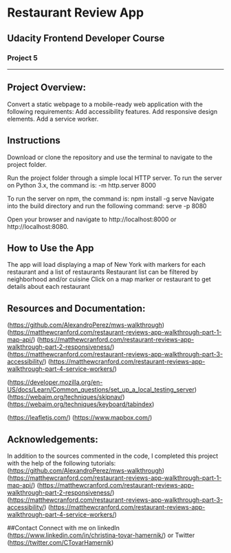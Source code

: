 # Restaurant Review App
## Udacity Frontend Developer Course
### Project 5
---

## Project Overview:
Convert a static webpage to a mobile-ready web application with the following requirements:
  Add accessibility features.
  Add responsive design elements.
  Add a service worker.

## Instructions
Download or clone the repository and use the terminal to navigate to the project folder.

Run the project folder through a simple local HTTP server.
To run the server on Python 3.x, the command is:
-m http.server 8000


To run the server on npm, the command is:
npm install -g serve
Navigate into the build directory and run the following command:
serve -p 8080


Open your browser and navigate to http://localhost:8000 or http://localhost:8080.


## How to Use the App
The app will load displaying a map of New York with markers for each restaurant and a list of restaurants
Restaurant list can be filtered by neighborhood and/or cuisine
Click on a map marker or restaurant to get details about each restaurant


## Resources and Documentation:
(https://github.com/AlexandroPerez/mws-walkthrough)
(https://matthewcranford.com/restaurant-reviews-app-walkthrough-part-1-map-api/)
(https://matthewcranford.com/restaurant-reviews-app-walkthrough-part-2-responsiveness/)
(https://matthewcranford.com/restaurant-reviews-app-walkthrough-part-3-accessibility/)
(https://matthewcranford.com/restaurant-reviews-app-walkthrough-part-4-service-workers/)

(https://developer.mozilla.org/en-US/docs/Learn/Common_questions/set_up_a_local_testing_server)
(https://webaim.org/techniques/skipnav/)
(https://webaim.org/techniques/keyboard/tabindex)

(https://leafletjs.com/)
(https://www.mapbox.com/)

## Acknowledgements:
In addition to the sources commented in the code, I completed this project with the help of the following tutorials:
(https://github.com/AlexandroPerez/mws-walkthrough)
(https://matthewcranford.com/restaurant-reviews-app-walkthrough-part-1-map-api/)
(https://matthewcranford.com/restaurant-reviews-app-walkthrough-part-2-responsiveness/)
(https://matthewcranford.com/restaurant-reviews-app-walkthrough-part-3-accessibility/)
(https://matthewcranford.com/restaurant-reviews-app-walkthrough-part-4-service-workers/)

##Contact
Connect with me on linkedIn (https://www.linkedin.com/in/christina-tovar-hamernik/) or Twitter (https://twitter.com/CTovarHamernik)



